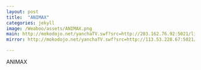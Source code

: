 ```yaml
---
layout: post
title:  "ANIMAX"
categories: jekyll
image: /Weaboo/assets/ANIMAX.png
main: http://mokodojo.net/yanchaTV.swf?src=http://203.162.76.92:5021/live/498|c03
mirror: http://mokodojo.net/yanchaTV.swf?src=http://113.53.228.67:5021/live/498|c03

---
```

ANIMAX
